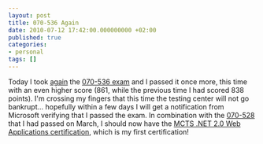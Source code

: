 ```yaml
---
layout: post
title: 070-536 Again
date: 2010-07-12 17:42:00.000000000 +02:00
published: true
categories:
- personal
tags: []
---
```


Today I took <a href="{{ site.baseurl }}{% post_url 2010/2010-06-25-certification-nightmare %}">again</a> the <a href="http://www.microsoft.com/learning/en/us/exam.aspx?ID=70-536">070-536 exam</a> and I passed it once more, this time with an even higher score (861, while the previous time I had scored 838 points). I'm crossing my fingers that this time the testing center will not go bankrupt... hopefully within a few days I will get a notification from Microsoft verifying that I passed the exam. In combination with the <a href="http://www.microsoft.com/learning/en/us/exam.aspx?ID=70-528">070-528</a> that I had passed on March, I should now have the <a href="http://www.microsoft.com/learning/en/us/certification/mcts.aspx#tab2">MCTS .NET 2.0 Web Applications certification</a>, which is my first certification!
